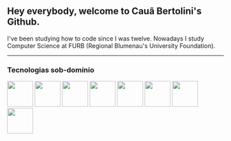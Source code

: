 ## Hey everybody, welcome to Cauã Bertolini's Github.

I've been studying how to code since I was twelve. Nowadays I study Computer Science at FURB (Regional Blumenau's University Foundation).

___
### Tecnologias sob-domínio
<img src="https://cdn.jsdelivr.net/gh/devicons/devicon@latest/icons/java/java-original.svg" width='60' height='60' /> <img src="https://cdn.jsdelivr.net/gh/devicons/devicon@latest/icons/python/python-original.svg" width='60' height='60'/> <img src="https://cdn.jsdelivr.net/gh/devicons/devicon@latest/icons/postgresql/postgresql-original.svg" width='60' height='60'/> <img src="https://cdn.jsdelivr.net/gh/devicons/devicon@latest/icons/javascript/javascript-original.svg" width='60' height='60' />
<img src="https://cdn.jsdelivr.net/gh/devicons/devicon@latest/icons/html5/html5-original.svg" width='60' height='60' /> <img src="https://cdn.jsdelivr.net/gh/devicons/devicon@latest/icons/css3/css3-original.svg" width='60' height='60'/> <img src="https://cdn.jsdelivr.net/gh/devicons/devicon@latest/icons/csharp/csharp-original.svg" width='60' height='60'/> <img src="https://cdn.jsdelivr.net/gh/devicons/devicon@latest/icons/unity/unity-original.svg" width='60' height='60'/>
          
          
          
          
          
          
          
          
          
